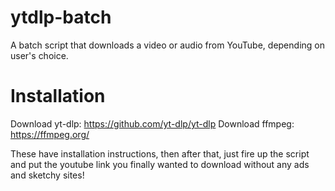 # ytdlp-batch
A batch script that downloads a video or audio from YouTube, depending on user's choice.

# Installation
Download yt-dlp: https://github.com/yt-dlp/yt-dlp
Download ffmpeg: https://ffmpeg.org/

These have installation instructions, then after that, just fire up the script and put the youtube link you finally wanted to download without any ads and sketchy sites!
